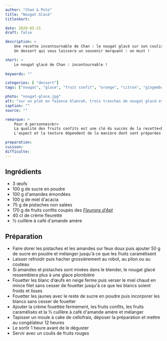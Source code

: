 ```yaml
---
author: "Chan & Polo"
title: "Nougat Glacé"
titleshort:

date: 2020-05-21
draft: false

description: >
    Une recette incontournable de Chan : le nougat glacé sur son coulis de fruits rouges.<br>
    Un dessert qui vous laissera un souvenir marquant : un must !

short: >
    Le nougat glacé de Chan : incontournable !
    
keywords: ""

categories: [ "dessert"]
tags: ["nougat", "glace", "fruit confit", "orange", "citron", "gingembre", "cédrat", "angélique", "cerise", "amande", "pistache", "miel", "crème", "amande amère", "plombière"]

photo: "nougat-glace.jpg"
alt: "sur un plat en faïence blanceh, trois tranches de nougat glacé et à côté le restant du nougat, recouvert de brisures de pistaches et d'amandes. Les teintes de la photo sont dans le blanc, le vert, le jaune."
caption: ""
source: ""

remarque: >
    Pour 6 personnes<br>
    La qualité des fruits confits est une clé du succès de la recette<br>
    L'aspect et la texture dépendent de la manière dont sont préparées noisettes et pistaches

preparation: 
cuisson: 
difficulte:
---
```



## Ingrédients
- 3 œufs
- 100 g de sucre en poudre
- 100 g d'amandes émondées
- 100 g de miel d'acacia
- 75 g de pistaches non salées
- 170 g de fruits confits coupés des [*Fleurons d'Apt*](https://www.lesfleurons-apt.com/fr/)
- 40 cl de crème fleurette
- ½ cuillère à café d'amande amère

## Préparation
- Faire dorer les pistaches et les amandes sur feux doux puis ajouter 50 g de sucre en poudre et mélanger jusqu'à ce que les fruits caramélisent
- Laisser refroidir puis hacher grossièrement au robot, au pilon ou au couteau
- Si amandes et pistaches sont mixées dans le blender, le nougat glacé ressemblera plus à une glace plombière
- Fouetter les blanc d’œufs en neige ferme puis verser le miel chaud en mince filet sans cesser de fouetter jusqu'à ce que les blancs soient froids et lisses
- Fouetter les jaunes avec le reste de sucre en poudre puis incorporer les blancs sans cesser de fouetter
- Ajouter la crème fouettée fermement, les fruits confits, les fruits caramélisés et la ½ cuillère à café d'amande amère et mélanger
- Tapisser un moule à cake de cellofrais, déposer la préparation et mettre au congélateur 12 heures
- Le sortir 1 heure avant de le déguster
- Servir avec un coulis de fruits rouges